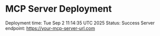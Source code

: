 # MCP Server Deployment
Deployment time: Tue Sep  2 11:14:35 UTC 2025
Status: Success
Server endpoint: https://your-mcp-server-url.com
